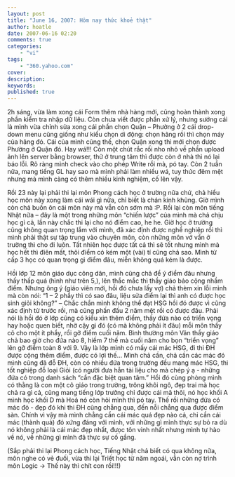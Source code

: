 ```yaml
---
layout: post
title: "June 16, 2007: Hôm nay thức khoẻ thật"
author: hoatle
date: 2007-06-16 02:20
comments: true
categories:
    - "vi"
tags:
    - "360.yahoo.com"
cover:
description:
keywords:
published: true
---
```


2h sáng, vừa làm xong cái Form thêm nhà hàng mới, cũng hoàn thành xong phần kiểm tra nhập dữ liệu.
Còn chưa viết được phần xử lý, nhưng sướng cái là mình vừa chỉnh sửa xong cái phần chọn Quận –
Phường ở 2 cái drop-down menu cũng giống như kiểu chọn di động: chọn hãng rồi thì chọn máy của hãng
đó. Cái của mình cũng thế, chọn Quận xong thì mới chọn được Phường ở Quận đó. Hay wá!!! Còn một chút
rắc rối nho nhỏ về phần upload ảnh lên server bằng browser, thử ở trung tâm thì được còn ở nhà thì
nó lại báo lỗi. Rõ ràng mình check vào cho phép Write rồi mà, pó tay. Còn 2 tuần nữa, mang tiếng GL
hay sao mà mình phải làm nhiều wá, tuy thức đêm mệt nhưng mà mình càng có thêm nhiều kinh nghiệm,
cố lên vậy.

<!-- more -->

Rồi 23 này lại phải thi lại môn Phong cách học ở trường nữa chứ, chả hiểu học môn này xong làm cái
wái gì nữa, chỉ biết là chán kinh khủng. Giờ mình còn chả buồn ôn cái môn này mà vẫn còn sớm mà :P.
Rồi lại còn môn tiếng Nhật nữa – đây là một trong những môn “chiến lược” của mình mà chả chịu học gì
cả, lần này chắc thi lại cho nó điểm cao, he he. Giờ học ở trường cũng không quan trọng lắm với
mình, đã xác định được nghề nghiệp rồi thì mình phải thật sự tập trung vào chuyên môn, còn những môn
vớ vẩn ở trường thì cho đi luôn. Tất nhiên học được tất cả thì sẽ tốt nhưng mình mà học hết thì điên
mất, thôi điểm có kém một (vài) tí cũng chả sao. Mình từ cấp 3 học có quan trọng gì điểm đâu, miễn
không quá kém là được.

Hồi lớp 12 môn giáo dục công dân, mình cũng chả để ý điểm đâu nhưng thấy thấp quá (hình như trên
5,), lên thắc mắc thì thầy giáo bảo cộng nhầm điểm. Nhưng ông ý (giáo viên mới, hồi đó chưa lấy vợ)
chả thèm xin lỗi mình mà còn nói: “1 – 2 phẩy thì có sao đâu, liệu sửa điểm lại thì anh có được học
sinh giỏi không?” – Chắc chắn mình không thể đạt HSG hồi đó được vì cũng xác định từ trước rồi, mà
cũng phấn đấu 2 năm mệt rồi có được đâu. Phải nói là hồi đó ở lớp cũng có kiểu xin thêm điểm, thấy
đứa nào có triển vọng hay hoặc quen biết, nhờ cậy gì đó (có mà không phải ít đâu) mỗi môn thầy cô
cho một ít phẩy, rồi gỡ điểm cuối năm. Bình thường môn Văn thầy giáo chả bao giờ cho đứa nào 8,
hiếm 7 thế mà cuối năm cho bọn “triển vọng” lên gỡ điểm toàn 8 với 9. Vậy là lớp mình có mấy cái mác
HSG, đi thi ĐH được cộng thêm điểm, được có lợi thế… Mình chả cần, chả cần các mác đó mình cũng đã
đỗ ĐH, còn có nhiều đứa trong trường đều mang mác HSG, thi tốt nghiệp đỗ loại Giỏi (có người đưa
hẳn tài liệu cho mà chép ý ạ - những đứa có trong danh sách “cần đặc biệt quan tâm.” Hồi đó cùng
phòng mình có thằng là con một cô giáo trong trường, trông khôi ngô, đẹp trai mà học chả ra gì cả,
cũng mang tiếng lớp trưởng chỉ được cái mã thôi, nó học khối A mình học khối D mà Hoá nó còn hỏi
mình thì pó tay. Thế rồi những đứa có mác đỏ - đẹp đó khi thi ĐH cũng chẳng qua, đến nỗi chẳng qua
được điểm sàn. Chính vì vậy mà mình chẳng cần cái mác quá đẹp nào cả, chỉ cần cái mác (thành quả)
đó xứng đáng với mình, với những gì mình thực sự bỏ ra dù nó không phải là cái mác đẹp nhất, đưọc
tôn vinh nhất nhưng mình tự hào về nó, về những gì mình đã thực sự cố gắng.

(Sắp phải thi lại Phong cách học, Tiếng Nhật chả biết có qua không nữa, môn nghe có vẻ đuối, vừa thi
lại Triết học từ năm ngoái, vẫn còn nợ trình môn Logic -> Thế này thì chít con rồi!!!)
